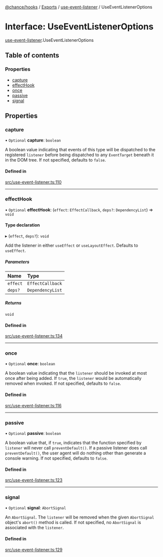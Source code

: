 [@chance/hooks](../README.md) / [Exports](../modules.md) / [use-event-listener](../modules/use_event_listener.md) / UseEventListenerOptions

# Interface: UseEventListenerOptions

[use-event-listener](../modules/use_event_listener.md).UseEventListenerOptions

## Table of contents

### Properties

- [capture](use_event_listener.UseEventListenerOptions.md#capture)
- [effectHook](use_event_listener.UseEventListenerOptions.md#effecthook)
- [once](use_event_listener.UseEventListenerOptions.md#once)
- [passive](use_event_listener.UseEventListenerOptions.md#passive)
- [signal](use_event_listener.UseEventListenerOptions.md#signal)

## Properties

### capture

• `Optional` **capture**: `boolean`

A boolean value indicating that events of this type will be dispatched to
the registered `listener` before being dispatched to any `EventTarget`
beneath it in the DOM tree. If not specified, defaults to `false`.

#### Defined in

[src/use-event-listener.ts:110](https://github.com/chaance/hooks/blob/2f16b01/src/use-event-listener.ts#L110)

___

### effectHook

• `Optional` **effectHook**: (`effect`: `EffectCallback`, `deps?`: `DependencyList`) => `void`

#### Type declaration

▸ (`effect`, `deps?`): `void`

Add the listener in either `useEffect` or `useLayoutEffect`. Defaults to
`useEffect`.

##### Parameters

| Name | Type |
| :------ | :------ |
| `effect` | `EffectCallback` |
| `deps?` | `DependencyList` |

##### Returns

`void`

#### Defined in

[src/use-event-listener.ts:134](https://github.com/chaance/hooks/blob/2f16b01/src/use-event-listener.ts#L134)

___

### once

• `Optional` **once**: `boolean`

A boolean value indicating that the `listener` should be invoked at most
once after being added. If `true`, the `listener` would be automatically
removed when invoked. If not specified, defaults to `false`.

#### Defined in

[src/use-event-listener.ts:116](https://github.com/chaance/hooks/blob/2f16b01/src/use-event-listener.ts#L116)

___

### passive

• `Optional` **passive**: `boolean`

A boolean value that, if `true`, indicates that the function specified by
`listener` will never call `preventDefault()`. If a passive listener does
call `preventDefault()`, the user agent will do nothing other than generate
a console warning. If not specified, defaults to `false`.

#### Defined in

[src/use-event-listener.ts:123](https://github.com/chaance/hooks/blob/2f16b01/src/use-event-listener.ts#L123)

___

### signal

• `Optional` **signal**: `AbortSignal`

An `AbortSignal`. The `listener` will be removed when the given `AbortSignal`
object's `abort()` method is called. If not specified, no `AbortSignal` is
associated with the `listener`.

#### Defined in

[src/use-event-listener.ts:129](https://github.com/chaance/hooks/blob/2f16b01/src/use-event-listener.ts#L129)

